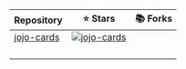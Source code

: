 | Repository  |  ⭐ Stars | 📚 Forks |
|---|---|---|
| [jojo-cards](https://github.com/mvximenko/jojo-cards)  | [![jojo-cards](https://img.shields.io/github/stars/mvximenko/jojo-cards?style=flat-square&labelColor=343b41)](https://github.com/mvximenko/jojo-cards)    |   |
|   |   |   |
|   |   |   |
|   |   |   |
|   |   |   |
